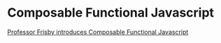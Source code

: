 # Composable Functional Javascript

[Professor Frisby introduces Composable Functional Javascript](https://egghead.io/courses/professor-frisby-introduces-composable-functional-javascript)



